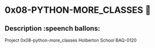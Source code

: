 # 0x08-PYTHON-MORE_CLASSES :robot:

## Description :speench ballons:
Project 0x08-python-more_classes Holberton School BAQ-0120
